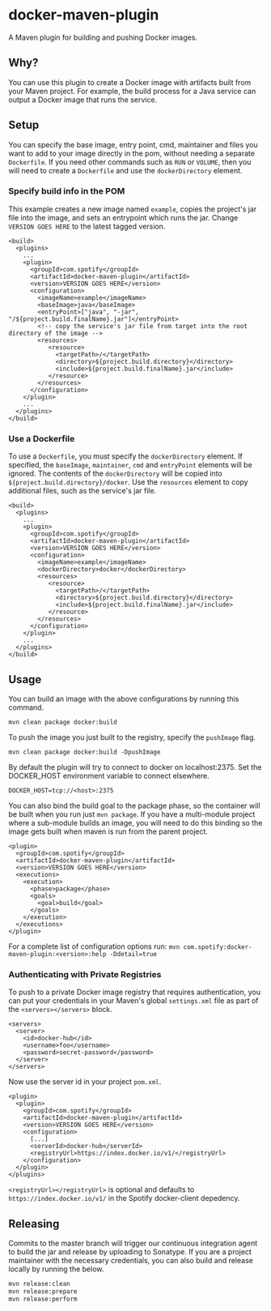 # docker-maven-plugin


A Maven plugin for building and pushing Docker images.

## Why?

You can use this plugin to create a Docker image with artifacts built from your Maven project. For
example, the build process for a Java service can output a Docker image that runs the service.

## Setup

You can specify the base image, entry point, cmd, maintainer and files you want to add to your 
image directly in the pom, without needing a separate `Dockerfile`. If you need other commands such 
as `RUN` or `VOLUME`, then you will need to create a `Dockerfile` and use the `dockerDirectory`
element.

### Specify build info in the POM

This example creates a new image named `example`, copies the project's jar file into the image,
and sets an entrypoint which runs the jar. Change `VERSION GOES HERE` to the latest tagged version.

    <build>
      <plugins>
        ...
        <plugin>
          <groupId>com.spotify</groupId>
          <artifactId>docker-maven-plugin</artifactId>
          <version>VERSION GOES HERE</version>
          <configuration>
            <imageName>example</imageName>
            <baseImage>java</baseImage>
            <entryPoint>["java", "-jar", "/${project.build.finalName}.jar"]</entryPoint>
            <!-- copy the service's jar file from target into the root directory of the image --> 
            <resources>
               <resource>
                 <targetPath>/</targetPath>
                 <directory>${project.build.directory}</directory>
                 <include>${project.build.finalName}.jar</include>
               </resource>
            </resources>
          </configuration>
        </plugin>
        ...
      </plugins>
    </build>

### Use a Dockerfile

To use a `Dockerfile`, you must specify the `dockerDirectory` element. If specified, the 
`baseImage`, `maintainer`, `cmd` and `entryPoint` elements will be ignored. The contents of the
`dockerDirectory` will be copied into `${project.build.directory}/docker`. Use the `resources`
element to copy additional files, such as the service's jar file.

    <build>
      <plugins>
        ...
        <plugin>
          <groupId>com.spotify</groupId>
          <artifactId>docker-maven-plugin</artifactId>
          <version>VERSION GOES HERE</version>
          <configuration>
            <imageName>example</imageName>
            <dockerDirectory>docker</dockerDirectory>
            <resources>
               <resource>
                 <targetPath>/</targetPath>
                 <directory>${project.build.directory}</directory>
                 <include>${project.build.finalName}.jar</include>
               </resource>
            </resources>
          </configuration>
        </plugin>
        ...
      </plugins>
    </build>

## Usage

You can build an image with the above configurations by running this command.

    mvn clean package docker:build

To push the image you just built to the registry, specify the `pushImage` flag.

    mvn clean package docker:build -DpushImage

By default the plugin will try to connect to docker on localhost:2375. Set the DOCKER_HOST 
environment variable to connect elsewhere. 

    DOCKER_HOST=tcp://<host>:2375

You can also bind the build goal to the package phase, so the container will be built when you run
just `mvn package`. If you have a multi-module project where a sub-module builds an image, you
will need to do this binding so the image gets built when maven is run from the parent project. 

    <plugin>
      <groupId>com.spotify</groupId>
      <artifactId>docker-maven-plugin</artifactId>
      <version>VERSION GOES HERE</version>
      <executions>
        <execution>
          <phase>package</phase>
          <goals>
            <goal>build</goal>
          </goals>
        </execution>
      </executions>
    </plugin>

For a complete list of configuration options run:
`mvn com.spotify:docker-maven-plugin:<version>:help -Ddetail=true`

### Authenticating with Private Registries

To push to a private Docker image registry that requires authentication, you can put your
credentials in your Maven's global `settings.xml` file as part of the `<servers></servers>` block.

    <servers>
      <server>
        <id>docker-hub</id>
        <username>foo</username>
        <password>secret-password</password>
      </server>
    </servers>

Now use the server id in your project `pom.xml`.


    <plugin>
      <plugin>
        <groupId>com.spotify</groupId>
        <artifactId>docker-maven-plugin</artifactId>
        <version>VERSION GOES HERE</version>
        <configuration>
          [...]
          <serverId>docker-hub</serverId>
          <registryUrl>https://index.docker.io/v1/</registryUrl>
        </configuration>
      </plugin>
    </plugins>

`<registryUrl></registryUrl>` is optional and defaults to `https://index.docker.io/v1/` in the
Spotify docker-client depedency.

## Releasing

Commits to the master branch will trigger our continuous integration agent to build the jar and
release by uploading to Sonatype. If you are a project maintainer with the necessary credentials,
you can also build and release locally by running the below.

```sh
mvn release:clean
mvn release:prepare
mvn release:perform
```
